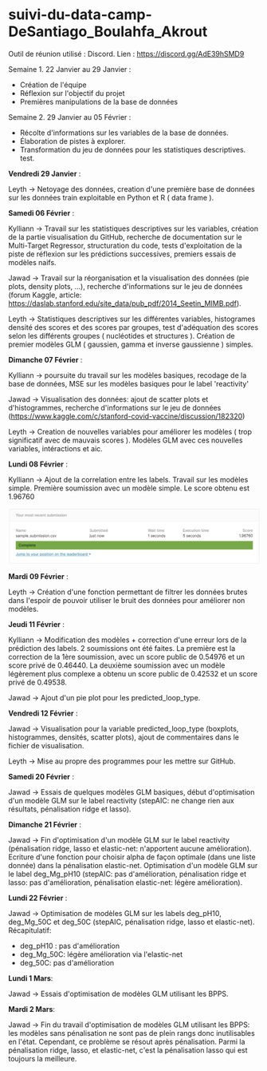 # suivi-du-data-camp-DeSantiago_Boulahfa_Akrout

Outil de réunion utilisé : Discord.
Lien : https://discord.gg/AdE39hSMD9

Semaine 1. 22 Janvier au 29 Janvier :
- Création de l'équipe
- Réflexion sur l'objectif du projet
- Premières manipulations de la base de données

Semaine 2. 29 Janvier au 05 Février :
- Récolte d'informations sur les variables de la base de données.
- Élaboration de pistes à explorer.
- Transformation du jeu de données pour les statistiques descriptives.
test.

**Vendredi 29 Janvier** :

Leyth -> Netoyage des données, creation d'une première base de données sur les données train exploitable en Python et R ( data frame ).

**Samedi 06 Février** :

Kylliann -> Travail sur les statistiques descriptives sur les variables, création de la partie visualisation du GitHub, recherche de documentation sur le Multi-Target Regressor, structuration du code, tests d'exploitation de la piste de réflexion sur les prédictions successives, premiers essais de modèles naifs.

Jawad -> Travail sur la réorganisation et la visualisation des données (pie plots, density plots, ...), recherche d'informations sur le jeu de données (forum Kaggle, article: https://daslab.stanford.edu/site_data/pub_pdf/2014_Seetin_MIMB.pdf).

Leyth -> Statistiques descriptives sur les différentes variables, histogrames densité des scores et des scores par groupes, test d'adéquation des scores selon les différents groupes ( nucléotides et structures ). Création de premier modèles GLM ( gaussien, gamma et inverse gaussienne ) simples.

**Dimanche 07 Février** :

Kylliann -> poursuite du travail sur les modèles basiques, recodage de la base de données, MSE sur les modèles basiques pour le label 'reactivity'

Jawad -> Visualisation des données: ajout de scatter plots et d'histogrammes, recherche d'informations sur le jeu de données (https://www.kaggle.com/c/stanford-covid-vaccine/discussion/182320)

Leyth -> Creation de nouvelles variables pour améliorer les modèles ( trop significatif avec de mauvais scores ). Modèles GLM avec ces nouvelles variables, intéractions et aic.   

**Lundi 08 Février** :

Kylliann -> Ajout de la correlation entre les labels. Travail sur les modèles simple. Première soumission avec un modèle simple. Le score obtenu est 1.96760

![](Historique.png)

**Mardi 09 Février** :

Leyth -> Création d'une fonction permettant de filtrer les données brutes dans l'espoir de pouvoir utiliser le bruit des données pour améliorer non modèles.

**Jeudi 11 Février** :

Kylliann -> Modification des modèles + correction d'une erreur lors de la prédiction des labels. 2 soumissions ont été faites.
La première est la correction de la 1ère soumission, avec un score public de 0.54976 et un score privé de 0.46440.
La deuxième soumission avec un modèle légèrement plus complexe a obtenu un score public de 0.42532 et un score privé de 0.49538.

Jawad -> Ajout d'un pie plot pour les predicted_loop_type.

**Vendredi 12 Février** :

Jawad -> Visualisation pour la variable predicted_loop_type (boxplots, histogrammes, densités, scatter plots), ajout de commentaires dans le fichier de visualisation.

Leyth -> Mise au propre des programmes pour les mettre sur GitHub.

**Samedi 20 Février** :

Jawad -> Essais de quelques modèles GLM basiques, début d'optimisation d'un modèle GLM sur le label reactivity (stepAIC: ne change rien aux résultats, pénalisation ridge et lasso).

**Dimanche 21 Février** :

Jawad -> Fin d'optimisation d'un modèle GLM sur le label reactivity (pénalisation ridge, lasso et elastic-net: n'apportent aucune amélioration).
Ecriture d'une fonction pour choisir alpha de façon optimale (dans une liste donnée) dans la pénalisation elastic-net.
Optimisation d'un modèle GLM sur le label deg_Mg_pH10 (stepAIC: pas d'amélioration, pénalisation ridge et lasso: pas d'amélioration, pénalisation elastic-net: légère amélioration).

**Lundi 22 Février** :

Jawad -> Optimisation de modèles GLM sur les labels deg_pH10, deg_Mg_50C et deg_50C (stepAIC, pénalisation ridge, lasso et elastic-net).
Récapitulatif:
- deg_pH10 : pas d'amélioration
- deg_Mg_50C: légère amélioration via l'elastic-net
- deg_50C: pas d'amélioration

**Lundi 1 Mars**:

Jawad -> Essais d'optimisation de modèles GLM utilisant les BPPS.

**Mardi 2 Mars**:

Jawad -> Fin du travail d'optimisation de modèles GLM utilisant les BPPS: les modèles sans pénalisation ne sont pas de plein rangs donc inutilisables en l'état.
Cependant, ce problème se résout après pénalisation.
Parmi la pénalisation ridge, lasso, et elastic-net, c'est la pénalisation lasso qui est toujours la meilleure.

